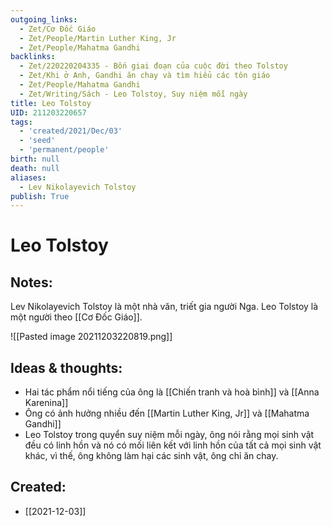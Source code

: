 ```yaml
---
outgoing_links:
  - Zet/Cơ Đốc Giáo
  - Zet/People/Martin Luther King, Jr
  - Zet/People/Mahatma Gandhi
backlinks:
  - Zet/220220204335 - Bốn giai đoạn của cuộc đời theo Tolstoy
  - Zet/Khi ở Anh, Gandhi ăn chay và tìm hiểu các tôn giáo
  - Zet/People/Mahatma Gandhi
  - Zet/Writing/Sách - Leo Tolstoy, Suy niệm mỗi ngày
title: Leo Tolstoy
UID: 211203220657
tags:
  - 'created/2021/Dec/03'
  - 'seed'
  - 'permanent/people'
birth: null
death: null
aliases:
  - Lev Nikolayevich Tolstoy
publish: True
---
```

# Leo Tolstoy

## Notes:
Lev Nikolayevich Tolstoy là một nhà văn, triết gia người Nga. Leo Tolstoy là một người theo [[Cơ Đốc Giáo]].

![[Pasted image 20211203220819.png]]

## Ideas & thoughts:
- Hai tác phẩm nổi tiếng của ông là [[Chiến tranh và hoà bình]] và [[Anna Karenina]]
- Ông có ảnh hưởng nhiều đến [[Martin Luther King, Jr]] và [[Mahatma Gandhi]]
- Leo Tolstoy trong quyển suy niệm mỗi ngày, ông nói rằng mọi sinh vật đều có linh hồn và nó có mối liên kết với linh hồn của tất cả mọi sinh vật khác, vì thế, ông không làm hại các sinh vật, ông chỉ ăn chay.

## Created:
- [[2021-12-03]]
